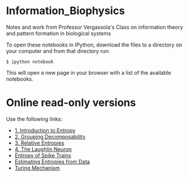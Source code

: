 Information_Biophysics
=========================

Notes and work from Professor Vergassola's Class on information theory and pattern formation in biological systems

To open these notebooks in IPython, download the files to a directory on your computer and from that directory run:

    $ ipython notebook

This will open a new page in your browser with a list of the available notebooks.

Online read-only versions
=========================

Use the following links:

* [1. Introduction to Entropy](http://nbviewer.ipython.org/urls/raw.github.com/forrestsheldon/memNets/master/1_Introduction_to_Entropy.ipynb)
* [2. Grouping Decomposability](http://nbviewer.ipython.org/urls/raw.github.com/forrestsheldon/memNets/master/2_Grouping_Decomposability.ipynb)
* [3. Relative Entropies](http://nbviewer.ipython.org/urls/raw.github.com/forrestsheldon/memNets/master/3_Relative_Entropies.ipynb)
* [4. The Laughlin Neuron](http://nbviewer.ipython.org/urls/raw.github.com/forrestsheldon/memNets/master/4_The_Laughlin_Neuron.ipynb)
* [Entropy of Spike Trains](http://nbviewer.ipython.org/urls/raw.github.com/forrestsheldon/memNets/master/Entropy_of_Spike_Trains.ipynb)
* [Estimating Entropies from Data](http://nbviewer.ipython.org/urls/raw.github.com/forrestsheldon/memNets/master/Estimating_Entropies_from_Data.ipynb)
* [Turing Mechanism](http://nbviewer.ipython.org/urls/raw.github.com/forrestsheldon/memNets/master/Turing_Mechanism.ipynb)

